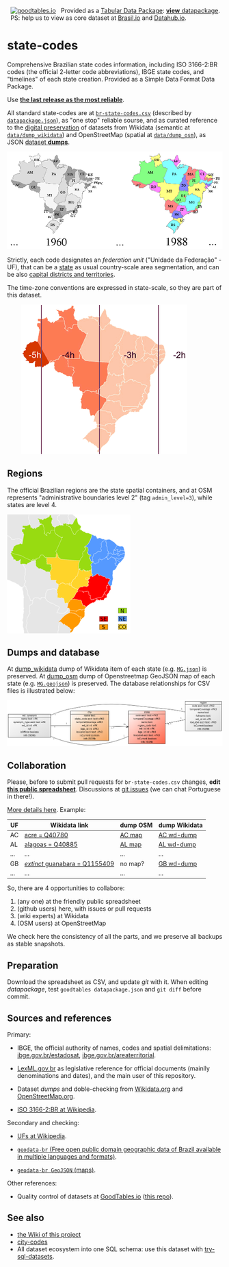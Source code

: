 &nbsp; [![goodtables.io](https://goodtables.io/badge/github/datasets-br/state-codes.svg)](https://goodtables.io/github/datasets-br/state-codes) &nbsp; Provided as a [Tabular Data Package](http://frictionlessdata.io/data-packages/): [**view** datapackage](https://data.okfn.org/tools/view?url=https%3A%2F%2Fraw.githubusercontent.com%2Fdatasets-br%2Fstate-codes%2Fmaster%2Fdatapackage.json).  <br/>&nbsp; PS: help  us to view as core dataset at [Brasil.io](http://Brasil.io) and [Datahub.io](http://Datahub.io).

# state-codes

Comprehensive Brazilian state codes information, including ISO 3166-2:BR codes (the official 2-letter code abbreviations), IBGE state codes,  and "timelines" of each state creation. Provided as a Simple Data Format Data Package.

Use [**the last release as the most reliable**](https://github.com/datasets-br/state-codes/releases).

All standard state-codes are at [`br-state-codes.csv`](data/br-state-codes.csv) (described by [`datapackage.json`](datapackage.json)), as "one stop" reliable sourse, and as curated reference to the [digital preservation](https://en.wikipedia.org/wiki/Digital_preservation) of datasets from Wikidata (semantic at [`data/dump_wikidata`](data/dump_wikidata)) and OpenStreetMap (spatial at [`data/dump_osm`](data/dump_osm)), as JSON [dataset **dumps**](https://en.wikipedia.org/wiki/Database_dump).

![](assets/br-states-mapTimeline.png)

Strictly, each code designates an *federation unit* ("Unidade da Federação" - UF), that can be a  [state](https://schema.org/State) as usual  country-scale area segmentation, and can be also [capital districts and territories](https://en.wikipedia.org/wiki/Capital_districts_and_territories).

The time-zone conventions are expressed in state-scale, so they are part of this dataset.

&nbsp;&nbsp;&nbsp;&nbsp;&nbsp;&nbsp;&nbsp;&nbsp;![](assets/br-timeZones.png)

## Regions

The official Brazilian regions are the state spatial containers, and at OSM represents "administrative boundaries level 2" (tag `admin_level=3`), while states are level 4.

![](assets/regioes-288px.png)

## Dumps and database

At [dump_wikidata](data/dump_wikidata) dump of Wikidata item of each state (e.g. [`MG.json`](data/dump_wikidata/MG.json)) is preserved.
At [dump_osm](data/dump_wikidata) dump of Openstreetmap GeoJSON map of each state (e.g. [`MG.geojson`](data/dump_osm/MG.geojson)) is preserved.
The database relationships for CSV files is illustrated below: 

![](assets/databaseModel-v2.png)

## Collaboration

Please, before to submit pull requests for `br-state-codes.csv` changes, **edit [this public spreadsheet](https://docs.google.com/spreadsheets/d/1lwuHtCqAsNGxKs0jsnr8G_KBZ7FXekkHn42dHHKfG4M/)**.
Discussions at [git issues](https://github.com/datasets-br/state-codes/issues) (we can chat Portuguese in there!).

[More details here](collabore.md). Example:

UF | Wikidata link | dump OSM | dump Wikidata 
---|---------------|----------|-----------------------
AC | [acre = Q40780](http://wikidata.org/entity/Q40780) | [AC map](data/dump_osm/AC.geojson) | [AC wd-dump](data/dump_wikidata/AC.json)
AL | [alagoas = Q40885](http://wikidata.org/entity/Q40885) | [AL map](data/dump_osm/AL.geojson) | [AL wd-dump](data/dump_wikidata/AL.json)
...|...|...|...
GB | [*extinct* guanabara = Q1155409](http://wikidata.org/entity/Q1155409) | no map? | [GB wd-dump](data/dump_wikidata/GB.json)
...|...|...|...

So, there are 4 opportunities to collabore:

1. (any one) at the friendly public spreadsheet
2. (github users) here, with issues or pull requests
3. (wiki experts) at Wikidata 
4. (OSM users) at OpenStreetMap

We check here the consistency of all the parts, and we preserve all backups as stable snapshots.

## Preparation

Download the spreadsheet as CSV, and update *git* with it. When editing *datapackage*, test `goodtables datapackage.json` and `git diff` before commit. 

## Sources and references

Primary:

* IBGE, the official authority of names, codes and spatial delimitations: [ibge.gov.br/estadosat](http://www.ibge.gov.br/estadosat/),  [ibge.gov.br/areaterritorial](http://www.ibge.gov.br/home/geociencias/areaterritorial/principal.shtm).

* [LexML.gov.br](http://www.LexML.gov.br) as legislative reference for official documents (mainlly denominations and dates), and the main user of this repository.

* Dataset *dumps* and doble-checking from [Wikidata.org](http://Wikidata.org) and [OpenStreetMap.org](http://OpenStreetMap.org).

* [ISO 3166-2:BR at Wikipedia](https://en.wikipedia.org/wiki/ISO_3166-2:BR).

Secondary and checking:

* [UFs at Wikipedia](https://pt.wikipedia.org/wiki/Unidades_federativas_do_Brasil).

* [`geodata-br` (Free open public domain geographic data of Brazil available in multiple languages and formats)](https://github.com/paulofreitas/geodata-br).
* [`geodata-br GeoJSON` (maps)](https://github.com/tbrugz/geodata-br).

Other references:

* Quality control of datasets at [GoodTables.io](https://goodtables.io) ([this repo](https://goodtables.io/github/datasets-br/state-codes)).

## See also

* [the Wiki of this project](https://github.com/datasets-br/state-codes/wiki)
* [city-codes](http://datasets.OK.org.br/city-codes)
* All dataset ecosystem into one SQL schema: use this dataset with [try-sql-datasets](https://github.com/datasets-br/try-sql-datasets).
